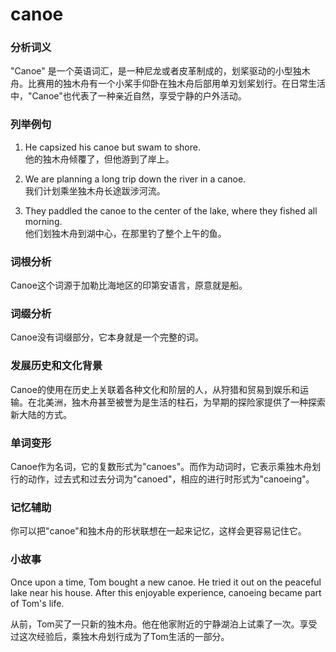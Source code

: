 # canoe

### 分析词义

  

"Canoe" 是一个英语词汇，是一种尼龙或者皮革制成的，划桨驱动的小型独木舟。比赛用的独木舟有一个小桨手仰卧在独木舟后部用单刃划桨划行。在日常生活中，"Canoe"也代表了一种亲近自然，享受宁静的户外活动。

  

### 列举例句

  

1.  He capsized his canoe but swam to shore.  
    他的独木舟倾覆了，但他游到了岸上。
    
      
    
2.  We are planning a long trip down the river in a canoe.  
    我们计划乘坐独木舟长途跋涉河流。
    
      
    
3.  They paddled the canoe to the center of the lake, where they fished all morning.  
    他们划独木舟到湖中心，在那里钓了整个上午的鱼。
    
      
    

  

### 词根分析

  

Canoe这个词源于加勒比海地区的印第安语言，原意就是船。

  

### 词缀分析

  

Canoe没有词缀部分，它本身就是一个完整的词。

  

### 发展历史和文化背景

  

Canoe的使用在历史上关联着各种文化和阶层的人，从狩猎和贸易到娱乐和运输。在北美洲，独木舟甚至被誉为是生活的柱石，为早期的探险家提供了一种探索新大陆的方式。

  

### 单词变形

  

Canoe作为名词，它的复数形式为"canoes"。而作为动词时，它表示乘独木舟划行的动作，过去式和过去分词为"canoed"，相应的进行时形式为"canoeing"。

  

### 记忆辅助

  

你可以把"canoe"和独木舟的形状联想在一起来记忆，这样会更容易记住它。

  

### 小故事

  

Once upon a time, Tom bought a new canoe. He tried it out on the peaceful lake near his house. After this enjoyable experience, canoeing became part of Tom's life.

  

从前，Tom买了一只新的独木舟。他在他家附近的宁静湖泊上试乘了一次。享受过这次经验后，乘独木舟划行成为了Tom生活的一部分。

